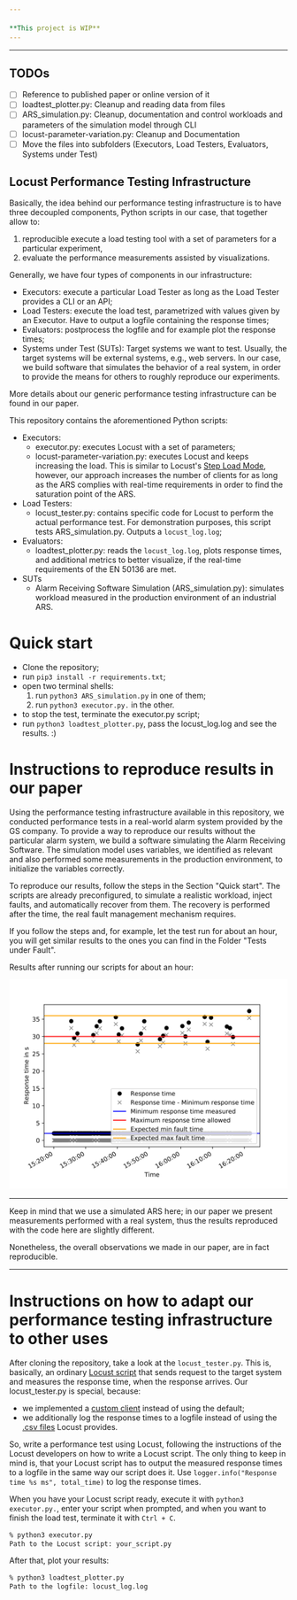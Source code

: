 ```yaml
---

**This project is WIP**
---
```

---

TODOs
--
- [ ] Reference to published paper or online version of it
- [ ] loadtest_plotter.py: Cleanup and reading data from files
- [ ] ARS_simulation.py: Cleanup, documentation and control workloads and parameters of the simulation model through CLI
- [ ] locust-parameter-variation.py: Cleanup and Documentation
- [ ] Move the files into subfolders (Executors, Load Testers, Evaluators, Systems under Test)

Locust Performance Testing Infrastructure
---

Basically, the idea behind our performance testing infrastructure is to have three decoupled components, 
Python scripts in our case, that together allow to:

1. reproducible execute a load testing tool with a set of parameters for a particular experiment,
2. evaluate the performance measurements assisted by visualizations.

Generally, we have four types of components in our infrastructure:

* Executors: execute a particular Load Tester as long as the Load Tester provides a CLI or an API;
* Load Testers: execute the load test, parametrized with values given by an Executor. Have to output a logfile containing the response times;
* Evaluators: postprocess the logfile and for example plot the response times;
* Systems under Test (SUTs): Target systems we want to test. 
Usually, the target systems will be external systems, e.g., web servers. 
In our case, we build software that simulates the behavior of a real system, 
in order to provide the means for others to roughly reproduce our experiments.

More details about our generic performance testing infrastructure can be found in our paper.

This repository contains the aforementioned Python scripts:

* Executors:
    * executor.py: executes Locust with a set of parameters;
    * locust-parameter-variation.py: executes Locust and keeps increasing the load.
    This is similar to Locust's [Step Load Mode](https://docs.locust.io/en/stable/running-locust-in-step-load-mode.html), 
    however, our approach increases the number of clients for as long as the ARS complies with real-time requirements
    in order to find the saturation point of the ARS. 
* Load Testers:
    * locust_tester.py: contains specific code for Locust to perform the actual performance test.
For demonstration purposes, this script tests ARS_simulation.py.
Outputs a `locust_log.log`;
* Evaluators:
    * loadtest_plotter.py: reads the `locust_log.log`, plots response times, and additional metrics 
to better visualize, if the real-time requirements of the EN 50136 are met.
* SUTs
    * Alarm Receiving Software Simulation (ARS_simulation.py): simulates workload measured 
in the production environment of an industrial ARS.

# Quick start
* Clone the repository;
* run `pip3 install -r requirements.txt`;
* open two terminal shells: 
    1. run `python3 ARS_simulation.py` in one of them;
    2. run `python3 executor.py.` in the other.
* to stop the test, terminate the executor.py script;
* run `python3 loadtest_plotter.py`, pass the locust_log.log and see the results. :)

# Instructions to reproduce results in our paper
Using the performance testing infrastructure available in this repository, 
we conducted performance tests in a real-world alarm system provided by the GS company.
To provide a way to reproduce our results without the particular alarm system,
we build a software simulating the Alarm Receiving Software.
The simulation model uses variables, we identified as relevant and also performed some measurements
in the production environment, to initialize the variables correctly.

To reproduce our results, follow the steps in the Section "Quick start". The scripts are already preconfigured,
to simulate a realistic workload, inject faults, and automatically recover from them.
The recovery is performed after the time, the real fault management mechanism requires.

If you follow the steps and, for example, let the test run for about an hour, 
you will get similar results to the ones you can find in the Folder "Tests under Fault".

Results after running our scripts for about an hour:

![Results](Tests_under_Fault/30.06.20.svg)

---

Keep in mind that we use a simulated ARS here; in our paper we present measurements performed with a real system, 
thus the results reproduced with the code here are slightly different.

Nonetheless, the overall observations we made in our paper, are in fact reproducible.

---

# Instructions on how to adapt our performance testing infrastructure to other uses
After cloning the repository, take a look at the `locust_tester.py`. This is, basically, 
an ordinary [Locust script](https://docs.locust.io/en/stable/writing-a-locustfile.html) 
that sends request to the target system and measures the response time, 
when the response arrives. Our locust_tester.py is special, because:

* we implemented a [custom client](https://docs.locust.io/en/stable/testing-other-systems.html) 
instead of using the default;
* we additionally log the response times to a logfile 
instead of using the [.csv files](https://docs.locust.io/en/stable/retrieving-stats.html) Locust provides.

So, write a performance test using Locust, following the instructions of the Locust developers
on how to write a Locust script. The only thing to keep in mind is, that your Locust script 
has to output the measured response times to a logfile in the same way our script does it. 
Use `logger.info("Response time %s ms", total_time)` to log the response times.

When you have your Locust script ready, execute it with `python3 executor.py.`, enter your script when prompted, 
and when you want to finish the load test, terminate it with `Ctrl + C`.

```
% python3 executor.py
Path to the Locust script: your_script.py
```

After that, plot your results:

```
% python3 loadtest_plotter.py
Path to the logfile: locust_log.log
```